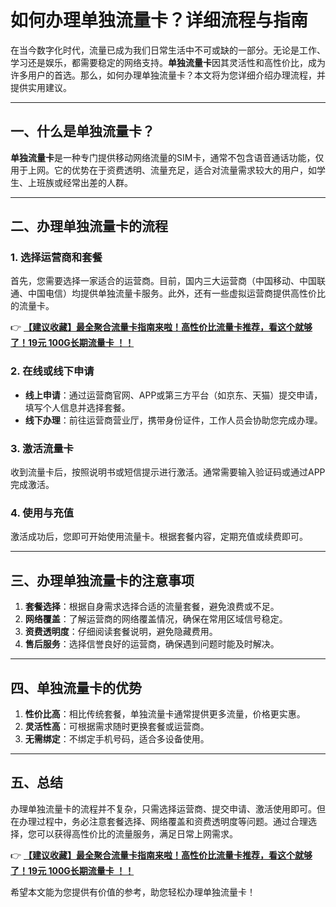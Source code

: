 # 如何办理单独流量卡？详细流程与指南

在当今数字化时代，流量已成为我们日常生活中不可或缺的一部分。无论是工作、学习还是娱乐，都需要稳定的网络支持。**单独流量卡**因其灵活性和高性价比，成为许多用户的首选。那么，如何办理单独流量卡？本文将为您详细介绍办理流程，并提供实用建议。

---

## 一、什么是单独流量卡？

**单独流量卡**是一种专门提供移动网络流量的SIM卡，通常不包含语音通话功能，仅用于上网。它的优势在于资费透明、流量充足，适合对流量需求较大的用户，如学生、上班族或经常出差的人群。

---

## 二、办理单独流量卡的流程

### 1. 选择运营商和套餐
首先，您需要选择一家适合的运营商。目前，国内三大运营商（中国移动、中国联通、中国电信）均提供单独流量卡服务。此外，还有一些虚拟运营商提供高性价比的流量卡。

👉 **[【建议收藏】最全聚合流量卡指南来啦！高性价比流量卡推荐，看这个就够了！19元 100G长期流量卡 ！！](https://bit.ly/Liuliangka)**

### 2. 在线或线下申请
- **线上申请**：通过运营商官网、APP或第三方平台（如京东、天猫）提交申请，填写个人信息并选择套餐。
- **线下办理**：前往运营商营业厅，携带身份证件，工作人员会协助您完成办理。

### 3. 激活流量卡
收到流量卡后，按照说明书或短信提示进行激活。通常需要输入验证码或通过APP完成激活。

### 4. 使用与充值
激活成功后，您即可开始使用流量卡。根据套餐内容，定期充值或续费即可。

---

## 三、办理单独流量卡的注意事项

1. **套餐选择**：根据自身需求选择合适的流量套餐，避免浪费或不足。
2. **网络覆盖**：了解运营商的网络覆盖情况，确保在常用区域信号稳定。
3. **资费透明度**：仔细阅读套餐说明，避免隐藏费用。
4. **售后服务**：选择信誉良好的运营商，确保遇到问题时能及时解决。

---

## 四、单独流量卡的优势

1. **性价比高**：相比传统套餐，单独流量卡通常提供更多流量，价格更实惠。
2. **灵活性高**：可根据需求随时更换套餐或运营商。
3. **无需绑定**：不绑定手机号码，适合多设备使用。

---

## 五、总结

办理单独流量卡的流程并不复杂，只需选择运营商、提交申请、激活使用即可。但在办理过程中，务必注意套餐选择、网络覆盖和资费透明度等问题。通过合理选择，您可以获得高性价比的流量服务，满足日常上网需求。

👉 **[【建议收藏】最全聚合流量卡指南来啦！高性价比流量卡推荐，看这个就够了！19元 100G长期流量卡 ！！](https://bit.ly/Liuliangka)**

希望本文能为您提供有价值的参考，助您轻松办理单独流量卡！